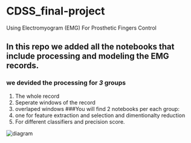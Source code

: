 # CDSS_final-project
Using Electromyogram (EMG) For Prosthetic Fingers Control
## In this repo we added all the notebooks that include processing and modeling the EMG records.
### we devided the processing  for ***3*** groups 
1. The whole record
2. Seperate windows of the record
3. overlaped windows 
###You will find 2 notebooks per each group:
1. one for feature extraction and selection and dimentionalty reduction 
2. For different classifiers and precision score.


![diagram](https://github.com/Naira06/CDSS_final-project/assets/93448393/bac0941a-ca40-418b-9c60-cdc7d29fa71f)
